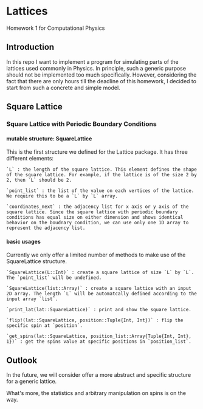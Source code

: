 # Lattices
Homework 1 for Computational Physics

## Introduction
In this repo I want to implement a program for simulating parts of the lattices used commonly in Physics.
In principle, such a generic purpose should not be implemented too much specifically.
However, considering the fact that there are only hours till the deadline of this homework, I decided to start from such a concrete and simple model.

## Square Lattice

### Square Lattice with Periodic Boundary Conditions

#### mutable structure: SquareLattice
This is the first structure we defined for the Lattice package.
It has three different elements:

    `L` : the length of the square lattice. This element defines the shape of the square lattice. For example, if the lattice is of the size 2 by 2, then `L` should be 2.

    `point_list` : the list of the value on each vertices of the lattice. We require this to be a `L` by `L` array.

    `coordinates_next` : the adjacency list for x axis or y axis of the square lattice. Since the square lattice with periodic boundary conditions has equal size on either dimension and shows identical behavior on the boudnary condition, we can use only one 1D array to represent the adjacency list.

#### basic usages
Currently we only offer a limited number of methods to make use of the SquareLattice structure.

    `SquareLattice(L::Int)` : create a square lattice of size `L` by `L`. The `point_list` will be undefined.  
    
    `SquareLattice(list::Array)` : create a square lattice with an input 2D array. The length `L` will be automatcally defined according to the input array `list`.
    
    `print_lat(lat::SquareLattice)` : print and show the square lattice.
    
    `flip!(lat::SquareLattice, position::Tuple{Int, Int})` : flip the specific spin at `position`.
    
    `get_spins(lat::SquareLattice, position_list::Array{Tuple{Int, Int}, 1})` : get the spins value at specific positions in `position_list`.

## Outlook
In the future, we will consider offer a more abstract and specific structure for a generic lattice.

What's more, the statistics and arbitrary manipulation on spins is on the way.

